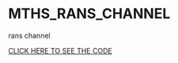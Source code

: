 # MTHS_RANS_CHANNEL
rans channel


[CLICK HERE TO SEE THE CODE](https://nbviewer.jupyter.org/github/Fluid-Dynamics-Of-Energy-Systems-Team/MTHS/blob/master/turbulenceModeling/main.ipynb)

